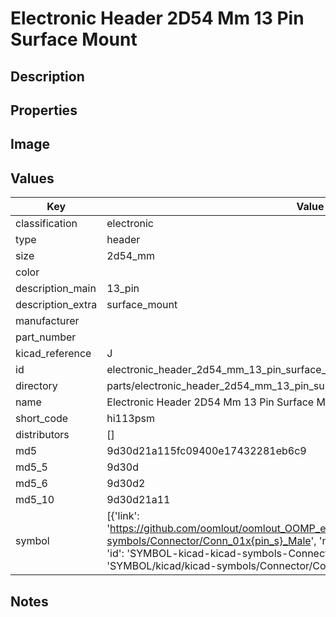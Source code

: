 # Electronic Header 2D54 Mm 13 Pin Surface Mount

## Description

## Properties


## Image


## Values

| Key | Value |
| --- | --- |
| classification | electronic |
| type | header |
| size | 2d54_mm |
| color |  |
| description_main | 13_pin |
| description_extra | surface_mount |
| manufacturer |  |
| part_number |  |
| kicad_reference | J |
| id | electronic_header_2d54_mm_13_pin_surface_mount |
| directory | parts/electronic_header_2d54_mm_13_pin_surface_mount |
| name | Electronic Header 2D54 Mm 13 Pin Surface Mount |
| short_code | hi113psm |
| distributors | [] |
| md5 | 9d30d21a115fc09400e17432281eb6c9 |
| md5_5 | 9d30d |
| md5_6 | 9d30d2 |
| md5_10 | 9d30d21a11 |
| symbol | [{'link': 'https://github.com/oomlout/oomlout_OOMP_eda_V2/tree/main/SYMBOL/kicad/kicad-symbols/Connector/Conn_01x{pin_s}_Male', 'name': 'Connector : Conn_01x13_Male', 'id': 'SYMBOL-kicad-kicad-symbols-Connector-Conn_01x13_Male', 'directory': 'SYMBOL/kicad/kicad-symbols/Connector/Conn_01x13_Male/'}] |

## Notes

